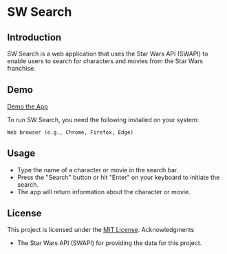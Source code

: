 # SW Search

## Introduction

SW Search is a web application that uses the Star Wars API (SWAPI) to enable users to search for characters and movies from the Star Wars franchise.

## Demo

[Demo the App](https://www.example.com)

To run SW Search, you need the following installed on your system:

    Web browser (e.g., Chrome, Firefox, Edge)

## Usage

* Type the name of a character or movie in the search bar.
* Press the "Search" button or hit "Enter" on your keyboard to initiate the search.
* The app will return information about the character or movie.

## License
This project is licensed under the [<u>MIT License</u>](https://opensource.org/license/mit/).
Acknowledgments

* The Star Wars API (SWAPI) for providing the data for this project.
